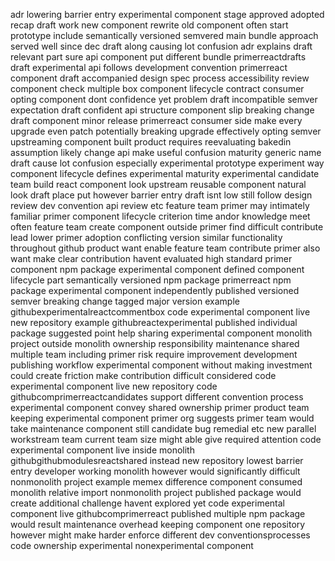 adr lowering barrier entry experimental component stage approved adopted recap draft work new component rewrite old component often start prototype include semantically versioned semvered main bundle approach served well since dec draft along causing lot confusion adr explains draft relevant part sure api component put different bundle primerreactdrafts draft experimental api follows development convention primerreact component draft accompanied design spec process accessibility review component check multiple box component lifecycle contract consumer opting component dont confidence yet problem draft incompatible semver expectation draft confident api structure component slip breaking change draft component minor release primerreact consumer side make every upgrade even patch potentially breaking upgrade effectively opting semver upstreaming component built product requires reevaluating bakedin assumption likely change api make useful confusion maturity generic name draft cause lot confusion especially experimental prototype experiment way component lifecycle defines experimental maturity experimental candidate team build react component look upstream reusable component natural look draft place put however barrier entry draft isnt low still follow design review dev convention api review etc feature team primer may intimately familiar primer component lifecycle criterion time andor knowledge meet often feature team create component outside primer find difficult contribute lead lower primer adoption conflicting version similar functionality throughout github product want enable feature team contribute primer also want make clear contribution havent evaluated high standard primer component npm package experimental component defined component lifecycle part semantically versioned npm package primerreact npm package experimental component independently published versioned semver breaking change tagged major version example githubexperimentalreactcommentbox code experimental component live new repository example githubreactexperimental published individual package suggested point help sharing experimental component monolith project outside monolith ownership responsibility maintenance shared multiple team including primer risk require improvement development publishing workflow experimental component without making investment could create friction make contribution difficult considered code experimental component live new repository code githubcomprimerreactcandidates support different convention process experimental component convey shared ownership primer product team keeping experimental component primer org suggests primer team would take maintenance component still candidate bug remedial etc new parallel workstream team current team size might able give required attention code experimental component live inside monolith githubgithubmodulesreactshared instead new repository lowest barrier entry developer working monolith however would significantly difficult nonmonolith project example memex difference component consumed monolith relative import nonmonolith project published package would create additional challenge havent explored yet code experimental component live githubcomprimerreact published multiple npm package would result maintenance overhead keeping component one repository however might make harder enforce different dev conventionsprocesses code ownership experimental nonexperimental component
